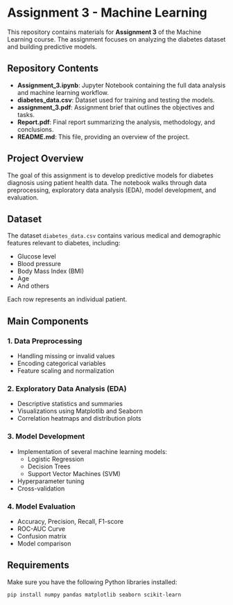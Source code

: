 # Assignment 3 - Machine Learning
This repository contains materials for **Assignment 3** of the Machine Learning course. The assignment focuses on analyzing the diabetes dataset and building predictive models.

## Repository Contents

- **Assignment_3.ipynb**: Jupyter Notebook containing the full data analysis and machine learning workflow.
- **diabetes_data.csv**: Dataset used for training and testing the models.
- **assignment_3.pdf**: Assignment brief that outlines the objectives and tasks.
- **Report.pdf**: Final report summarizing the analysis, methodology, and conclusions.
- **README.md**: This file, providing an overview of the project.

## Project Overview

The goal of this assignment is to develop predictive models for diabetes diagnosis using patient health data. The notebook walks through data preprocessing, exploratory data analysis (EDA), model development, and evaluation.

## Dataset

The dataset `diabetes_data.csv` contains various medical and demographic features relevant to diabetes, including:

- Glucose level
- Blood pressure
- Body Mass Index (BMI)
- Age
- And others

Each row represents an individual patient.

## Main Components

### 1. Data Preprocessing

- Handling missing or invalid values
- Encoding categorical variables
- Feature scaling and normalization

### 2. Exploratory Data Analysis (EDA)

- Descriptive statistics and summaries
- Visualizations using Matplotlib and Seaborn
- Correlation heatmaps and distribution plots

### 3. Model Development

- Implementation of several machine learning models:
  - Logistic Regression
  - Decision Trees
  - Support Vector Machines (SVM)
- Hyperparameter tuning
- Cross-validation

### 4. Model Evaluation

- Accuracy, Precision, Recall, F1-score
- ROC-AUC Curve
- Confusion matrix
- Model comparison

## Requirements

Make sure you have the following Python libraries installed:

```bash
pip install numpy pandas matplotlib seaborn scikit-learn
